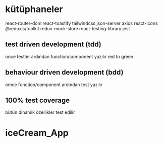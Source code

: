 # kütüphaneler
react-router-dom
react-toastify
tailwindcss
json-server
axios
react-icons
@reduxjs/toolkit
redux-mock-store
react-testing-library
jest


## test driven development (tdd)
once testler ardından function/component yazılır
red to green

## behaviour driven development (bdd)
omce function/component ardından test yazılır

## 100% test coverage
bütün dinamik özellikler test edilir
# iceCream_App
